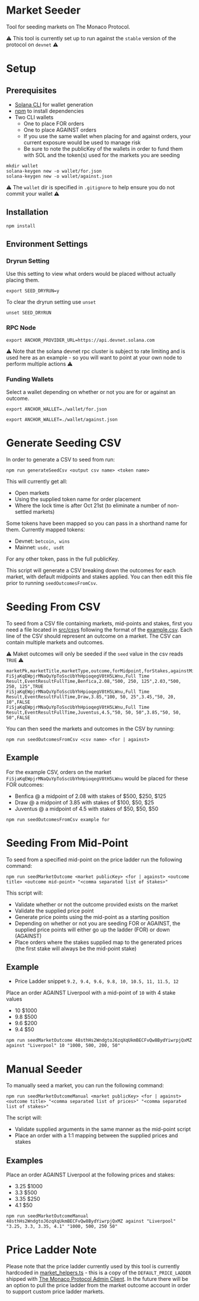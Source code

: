 # Market Seeder

Tool for seeding markets on The Monaco Protocol.

⚠️ This tool is currently set up to run against the `stable` version of the protocol on `devnet` ⚠️

# Setup

## Prerequisites

- [Solana CLI](https://docs.solana.com/cli/install-solana-cli-tools) for wallet generation
- [npm](https://docs.npmjs.com/downloading-and-installing-node-js-and-npm) to install dependencies
- Two CLI wallets
  - One to place FOR orders
  - One to place AGAINST orders
  - If you use the same wallet when placing for and against orders, your current exposure would be used to manage risk
  - Be sure to note the publicKey of the wallets in order to fund them with SOL and the token(s) used for the markets you are seeding

```
mkdir wallet
solana-keygen new -o wallet/for.json
solana-keygen new -o wallet/against.json
```

⚠️ The `wallet` dir is specified in `.gitignore` to help ensure you do not commit your wallet ⚠️

## Installation

```
npm install
```

## Environment Settings

### Dryrun Setting

Use this setting to view what orders would be placed without actually placing them.

```
export SEED_DRYRUN=y
```

To clear the dryrun setting use `unset`

```
unset SEED_DRYRUN
```

### RPC Node

```
export ANCHOR_PROVIDER_URL=https://api.devnet.solana.com
```

⚠️ Note that the solana devnet rpc cluster is subject to rate limiting and is used here as an example - so you will want to point at your own node to perform multiple actions ⚠️

### Funding Wallets

Select a wallet depending on whether or not you are for or against an outcome.

```
export ANCHOR_WALLET=./wallet/for.json
```
```
export ANCHOR_WALLET=./wallet/against.json
```

# Generate Seeding CSV

In order to generate a CSV to seed from run:

```
npm run generateSeedCsv <output csv name> <token name>
```

This will currently get all:

- Open markets
- Using the supplied token name for order placement
- Where the lock time is after Oct 21st (to eliminate a number of non-settled markets)

Some tokens have been mapped so you can pass in a shorthand name for them. Currently mapped tokens:

- Devnet: `betcoin, wins`
- Mainnet: `usdc, usdt`

For any other token, pass in the full publicKey.

This script will generate a CSV breaking down the outcomes for each market, with default midpoints and stakes applied. You can then edit this file prior to running `seedOutcomesFromCsv`.

# Seeding From CSV

To seed from a CSV file containing markets, mid-points and stakes, first you need a file located in [src/csvs](src/csvs/) following the format of the [example.csv](src/csvs/example.csv). Each line of the CSV should represent an outcome on a market. The CSV can contain multiple markets and outcomes.

⚠️ Maket outcomes will only be seeded if the `seed` value in the csv reads `TRUE` ⚠️

```
marketPk,marketTitle,marketType,outcome,forMidpoint,forStakes,againstMidpoint,againstStakes,seed
FiSjaKqEWpjrMNaQuYpToSscUbYhHpioqegV8tH5LWnu,Full Time Result,EventResultFullTime,Benfica,2.08,"500, 250, 125",2.03,"500, 250, 125",TRUE
FiSjaKqEWpjrMNaQuYpToSscUbYhHpioqegV8tH5LWnu,Full Time Result,EventResultFullTime,Draw,3.85,"100, 50, 25",3.45,"50, 20, 10",FALSE
FiSjaKqEWpjrMNaQuYpToSscUbYhHpioqegV8tH5LWnu,Full Time Result,EventResultFullTime,Juventus,4.5,"50, 50, 50",3.85,"50, 50, 50",FALSE

```

You can then seed the markets and outcomes in the CSV by running:

```
npm run seedOutcomesFromCsv <csv name> <for | against>
```

## Example

For the example CSV, orders on the market `FiSjaKqEWpjrMNaQuYpToSscUbYhHpioqegV8tH5LWnu` would be placed for these FOR outcomes:

- Benfica @ a midpoint of 2.08 with stakes of $500, $250, $125
- Draw @ a midpoint of 3.85 with stakes of $100, $50, $25
- Juventus @ a midpoint of 4.5 with stakes of $50, $50, $50

```
npm run seedOutcomesFromCsv example for
```

# Seeding From Mid-Point

To seed from a specified mid-point on the price ladder run the following command:

```
npm run seedMarketOutcome <market publicKey> <for | against> <outcome title> <outcome mid-point> "<comma separated list of stakes>"
```

This script will:

- Validate whether or not the outcome provided exists on the market
- Validate the supplied price point
- Generate price points using the mid-point as a starting position
- Depending on whether or not you are seeding FOR or AGAINST, the supplied price points will either go up the ladder (FOR) or down (AGAINST)
- Place orders where the stakes supplied map to the generated prices (the first stake will always be the mid-point stake)

## Example

- Price Ladder snippet `9.2, 9.4, 9.6, 9.8, 10, 10.5, 11, 11.5, 12`

Place an order AGAINST Liverpool with a mid-point of `10` with 4 stake values

- 10 $1000
- 9.8 $500
- 9.6 $200
- 9.4 $50

```
npm run seedMarketOutcome 48sthHs2WndgtoJ6zqXqUkmBECFvQw8BydYiwrpjQxMZ against "Liverpool" 10 "1000, 500, 200, 50"
```

# Manual Seeder

To manually seed a market, you can run the following command:

```
npm run seedMarketOutcomeManual <market publicKey> <for | against> <outcome title> "<comma separated list of prices>" "<comma separated list of stakes>"
```

The script will:

- Validate supplied arguments in the same manner as the mid-point script
- Place an order with a 1:1 mapping between the supplied prices and stakes

## Examples

Place an order AGAINST Liverpool at the following prices and stakes:

- 3.25 $1000
- 3.3 $500
- 3.35 $250
- 4.1 $50

```
npm run seedMarketOutcomeManual 48sthHs2WndgtoJ6zqXqUkmBECFvQw8BydYiwrpjQxMZ against "Liverpool" "3.25, 3.3, 3.35, 4.1" "1000, 500, 250 50"
```

# Price Ladder Note

Please note that the price ladder currently used by this tool is currently hardcoded in [market_helpers.ts](src/market_helpers.ts) - this is a copy of the `DEFAULT_PRICE_LADDER` shipped with [The Monaco Protocol Admin Client](https://github.com/MonacoProtocol/admin-client/blob/main/types/default_price_ladder.ts). In the future there will be an option to pull the price ladder from the market outcome account in order to support custom price ladder markets.

